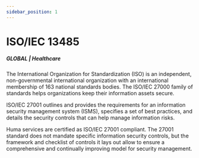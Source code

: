 ```yaml
---
sidebar_position: 1
---
```


# ISO/IEC 13485
##### GLOBAL | Healthcare

The International Organization for Standardization (ISO) is an independent, non-governmental international organization with an international membership of 163 national standards bodies. The ISO/IEC 27000 family of standards helps organizations keep their information assets secure.

ISO/IEC 27001 outlines and provides the requirements for an information security management system (ISMS), specifies a set of best practices, and details the security controls that can help manage information risks.

Huma services are certified as ISO/IEC 27001 compliant. The 27001 standard does not mandate specific information security controls, but the framework and checklist of controls it lays out allow to ensure a comprehensive and continually improving model for security management.
